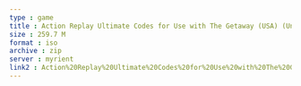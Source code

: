 ```yaml
---
type : game
title : Action Replay Ultimate Codes for Use with The Getaway (USA) (Unl) (Rev 1)
size : 259.7 M
format : iso
archive : zip
server : myrient
link2 : Action%20Replay%20Ultimate%20Codes%20for%20Use%20with%20The%20Getaway%20%28USA%29%20%28Unl%29%20%28Rev%201%29
---
```

